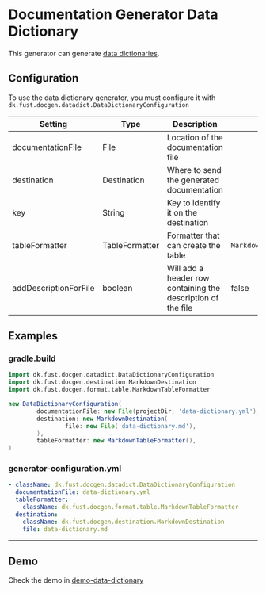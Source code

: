 # Documentation Generator Data Dictionary

This generator can generate [data dictionaries](https://atlan.com/what-is-a-data-dictionary/).

## Configuration

To use the data dictionary generator, you must configure it with `dk.fust.docgen.datadict.DataDictionaryConfiguration`

| Setting               | 	Type         | Description                                                  | Default                  |
|-----------------------|----------------|--------------------------------------------------------------|--------------------------|
| documentationFile     | File           | Location of the documentation file                           |                          |
| destination           | Destination    | Where to send the generated documentation                    |                          | 
| key                   | String         | Key to identify it on the destination                        |                          |
| tableFormatter        | TableFormatter | Formatter that can create the table                          | `MarkdownTableFormatter` |
| addDescriptionForFile | boolean        | Will add a header row containing the description of the file | false                    | 

## Examples

### gradle.build

```groovy
import dk.fust.docgen.datadict.DataDictionaryConfiguration
import dk.fust.docgen.destination.MarkdownDestination
import dk.fust.docgen.format.table.MarkdownTableFormatter

new DataDictionaryConfiguration(
        documentationFile: new File(projectDir, 'data-dictionary.yml'),
        destination: new MarkdownDestination(
                file: new File('data-dictionary.md'),
        ),
        tableFormatter: new MarkdownTableFormatter(),
)
```

### generator-configuration.yml

```yaml
- className: dk.fust.docgen.datadict.DataDictionaryConfiguration
  documentationFile: data-dictionary.yml
  tableFormatter:
    className: dk.fust.docgen.format.table.MarkdownTableFormatter
  destination:
    className: dk.fust.docgen.destination.MarkdownDestination
    file: data-dictionary.md
```

---

## Demo

Check the demo in [demo-data-dictionary](../../demos/demo-data-dictionary)
